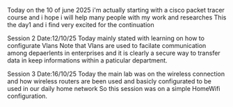 Today on the 10 of june 2025 i'm actually starting with a cisco packet tracer course and i hope i will help many people with my work and researches 
This the day1 and i find very excited for the continuation 

Session 2 Date:12/10/25
Today mainly stated with learning on how to configurate Vlans
Note that Vlans are used to facilate communication among depaerlents in  enterprises and it is clearly a secure way to transfer data in keep informations within a paticular department. 

Session 3 Date:16/10/25
Today the main lab was on the wireless connection and how wireless routers are been used and basicly configurated to be used in our daily home network
So this session was on a simple HomeWifi configuration.
